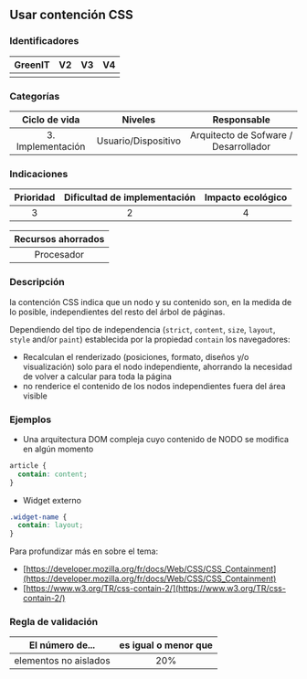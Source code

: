 ## Usar contención CSS

 ### Identificadores

| GreenIT | V2  | V3  | V4  |
| :-----: | :-: | :-: | :-: |
|         |     |     |     |

### Categorías

|   Ciclo de vida   |       Niveles       |              Responsable              |
|:-----------------:|:-------------------:|:-------------------------------------:|
| 3. Implementación | Usuario/Dispositivo | Arquitecto de Sofware / Desarrollador |

### Indicaciones

| Prioridad | Dificultad de implementación | Impacto ecológico |
|:---------:|:----------------------------:|:-----------------:|
|     3     |              2               |         4         |

| Recursos ahorrados |
|:------------------:|
|     Procesador     |


 ### Descripción

 la contención CSS indica que un nodo y su contenido son, en la medida de lo posible, independientes del resto del árbol de páginas.

 Dependiendo del tipo de independencia (`strict`, `content`, `size`, `layout`, `style` and/or `paint`) establecida por la propiedad `contain` los navegadores:

 - Recalculan el renderizado (posiciones, formato, diseños y/o visualización) solo para el nodo independiente, ahorrando la necesidad de volver a calcular para toda la página
 - no renderice el contenido de los nodos independientes fuera del área visible

 ### Ejemplos

 - Una arquitectura DOM compleja cuyo contenido de NODO se modifica en algún momento

```css
article {
  contain: content;
}
```

- Widget externo

```css
.widget-name {
  contain: layout;
}
```

 Para profundizar más en sobre el tema:
- [https://developer.mozilla.org/fr/docs/Web/CSS/CSS_Containment](https://developer.mozilla.org/fr/docs/Web/CSS/CSS_Containment)
- [https://www.w3.org/TR/css-contain-2/](https://www.w3.org/TR/css-contain-2/)
 
### Regla de validación

| El número de...       | es igual o menor que |
|-----------------------|:--------------------:|
| elementos no aislados |         20%          |